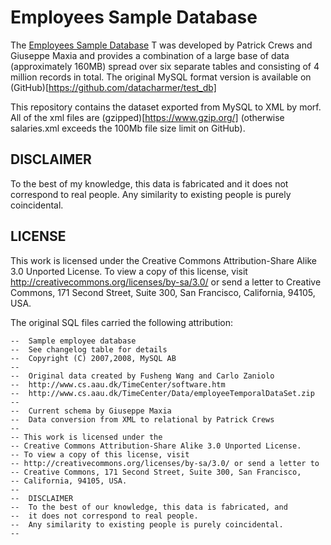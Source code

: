 # Employees Sample Database

The [Employees Sample Database](https://dev.mysql.com/doc/employee/en/) T was developed by Patrick Crews and Giuseppe Maxia and provides a combination of a large base of data (approximately 160MB) spread over six separate tables and consisting of 4 million records in total. The original MySQL format version is available on (GitHub)[https://github.com/datacharmer/test_db]

This repository contains the dataset exported from MySQL to XML by morf. All of the xml files are (gzipped)[https://www.gzip.org/] (otherwise salaries.xml exceeds the 100Mb file size limit on GitHub).



## DISCLAIMER

To the best of my knowledge, this data is fabricated and
it does not correspond to real people. 
Any similarity to existing people is purely coincidental.


## LICENSE
This work is licensed under the 
Creative Commons Attribution-Share Alike 3.0 Unported License. 
To view a copy of this license, visit 
http://creativecommons.org/licenses/by-sa/3.0/ or send a letter to 
Creative Commons, 171 Second Street, Suite 300, San Francisco, 
California, 94105, USA.


The original SQL files carried the following attribution:
```
--  Sample employee database 
--  See changelog table for details
--  Copyright (C) 2007,2008, MySQL AB
--  
--  Original data created by Fusheng Wang and Carlo Zaniolo
--  http://www.cs.aau.dk/TimeCenter/software.htm
--  http://www.cs.aau.dk/TimeCenter/Data/employeeTemporalDataSet.zip
-- 
--  Current schema by Giuseppe Maxia 
--  Data conversion from XML to relational by Patrick Crews
-- 
-- This work is licensed under the 
-- Creative Commons Attribution-Share Alike 3.0 Unported License. 
-- To view a copy of this license, visit 
-- http://creativecommons.org/licenses/by-sa/3.0/ or send a letter to 
-- Creative Commons, 171 Second Street, Suite 300, San Francisco, 
-- California, 94105, USA.
-- 
--  DISCLAIMER
--  To the best of our knowledge, this data is fabricated, and
--  it does not correspond to real people. 
--  Any similarity to existing people is purely coincidental.
-- 
```